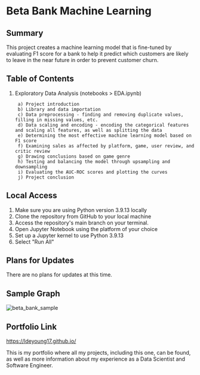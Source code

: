 # Beta Bank Machine Learning

<h2>Summary</h2>

This project creates a machine learning model that is fine-tuned by evaluating F1 score for a bank to help it predict which customers are likely to leave in the near future in order to prevent customer churn.

<h2>Table of Contents</h2>

1. Exploratory Data Analysis (notebooks > EDA.ipynb)
      
        a) Project introduction
        b) Library and data importation
        c) Data preprocessing - finding and removing duplicate values, filling in missing values, etc.
        d) Data scaling and encoding - encoding the categorical features and scaling all features, as well as splitting the data
        e) Determining the most effective machine learning model based on F1 score
        f) Examining sales as affected by platform, game, user review, and critic review
        g) Drawing conclusions based on game genre
        h) Testing and balancing the model through upsampling and downsampling
        i) Evaluating the AUC-ROC scores and plotting the curves
        j) Project conclusion


<h2>Local Access</h2>

1. Make sure you are using Python version 3.9.13 locally
2. Clone the repository from GitHub to your local machine 
3. Access the repository's main branch on your terminal. 
4. Open Jupyter Notebook using the platform of your choice
5. Set up a Jupyter kernel to use Python 3.9.13
6. Select "Run All"

<h2>Plans for Updates</h2>

There are no plans for updates at this time.

<h2>Sample Graph</h2>

![beta_bank_sample](https://github.com/LDeYoung17/beta-bank-practicum/assets/70500225/cf0bbec6-8978-45e5-ba20-6a530ae84230)


<h2>Portfolio Link</h2>

https://ldeyoung17.github.io/

This is my portfolio where all my projects, including this one, can be found, as well as more information about my experience as a Data Scientist and Software Engineer.

